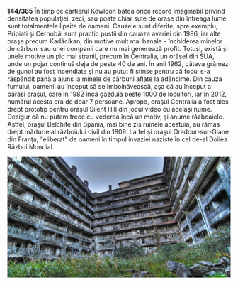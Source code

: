 **144/365** În timp ce cartierul Kowloon bătea orice record imaginabil privind densitatea populaţiei, zeci, sau poate chiar sute de oraşe din întreaga lume sunt totalmentele lipsite de oameni. Cauzele sunt diferite, spre exemplu, Pripiati şi Cernobâl sunt practic pustii din cauaza avariei din 1986, iar alte oraşe precum Kadâcikan, din motive mult mai banale - închiderea minelor de cărbuni sau unei companii care nu mai generează profit. Totuşi, există şi unele motive un pic mai stranii, precum în Centralia, un orăşel din SUA, unde un pojar continuă deja de peste 40 de ani. În anii 1962, câteva grămezi de gunoi au fost incendiate şi nu au putut fi stinse pentru că focul s-a răspândit până a ajuns la minele de cărbuni aflate la adâncime. Din cauza fumului, oamenii au început să se îmbolnăvească, aşa că au început a părăsi oraşul, care în 1982 încă găzduia peste 1000 de locuitori, iar în 2012, numărul acesta era de doar 7 persoane. Apropo, oraşul Centralia a fost ales drept prototip pentru oraşul Silent Hill din jocul video cu acelaşi nume.
Desigur că nu putem trece cu vederea încă un motiv, şi anume războaiele. Astfel, oraşul Belchite din Spania, mai bine zis ruinele acestuia, au rămas drept mărturie al războiului civil din 1809. La fel şi oraşul Oradour-sur-Glane din Franţa, "eliberat" de oameni în timpul invaziei naziste în cel de-al Doilea Război Mondial.

![Oraş fantomă](image-1.jpg)
